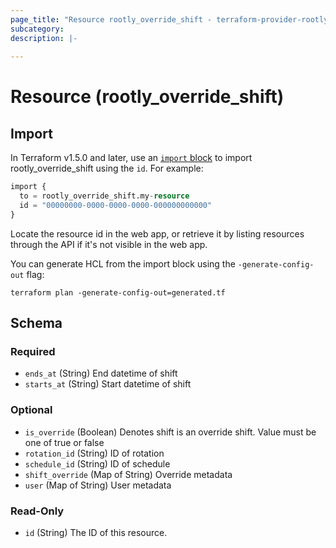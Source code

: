 ```yaml
---
page_title: "Resource rootly_override_shift - terraform-provider-rootly"
subcategory:
description: |-
    
---
```


# Resource (rootly_override_shift)





## Import

In Terraform v1.5.0 and later, use an [`import` block](https://developer.hashicorp.com/terraform/language/import) to import rootly_override_shift using the `id`. For example:

```terraform
import {
  to = rootly_override_shift.my-resource
  id = "00000000-0000-0000-0000-000000000000"
}
```

Locate the resource id in the web app, or retrieve it by listing resources through the API if it's not visible in the web app.

You can generate HCL from the import block using the `-generate-config-out` flag:

```console
terraform plan -generate-config-out=generated.tf
```

<!-- schema generated by tfplugindocs -->
## Schema

### Required

- `ends_at` (String) End datetime of shift
- `starts_at` (String) Start datetime of shift

### Optional

- `is_override` (Boolean) Denotes shift is an override shift. Value must be one of true or false
- `rotation_id` (String) ID of rotation
- `schedule_id` (String) ID of schedule
- `shift_override` (Map of String) Override metadata
- `user` (Map of String) User metadata

### Read-Only

- `id` (String) The ID of this resource.
